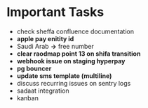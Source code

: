 # Important Tasks
- check sheffa confluence documentation
- **apple pay enitity id**
- Saudi Arab **->** free number
- **clear raodmap point 13 on shifa transition**
- **webhook issue on staging hyperpay**
- **pg bouncer**
- **update sms template (multiline)**
- discuss recurring issues on sentry logs
- sadaat integration
- kanban